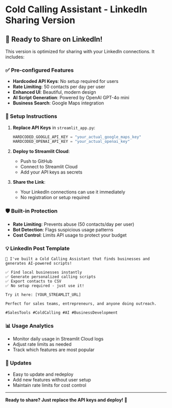 # Cold Calling Assistant - LinkedIn Sharing Version

## 🚀 Ready to Share on LinkedIn!

This version is optimized for sharing with your LinkedIn connections. It includes:

### ✅ Pre-configured Features
- **Hardcoded API Keys**: No setup required for users
- **Rate Limiting**: 50 contacts per day per user
- **Enhanced UI**: Beautiful, modern design
- **AI Script Generation**: Powered by OpenAI GPT-4o mini
- **Business Search**: Google Maps integration

### 🔧 Setup Instructions

1. **Replace API Keys** in `streamlit_app.py`:
   ```python
   HARDCODED_GOOGLE_API_KEY = "your_actual_google_maps_key"
   HARDCODED_OPENAI_API_KEY = "your_actual_openai_key"
   ```

2. **Deploy to Streamlit Cloud**:
   - Push to GitHub
   - Connect to Streamlit Cloud
   - Add your API keys as secrets

3. **Share the Link**:
   - Your LinkedIn connections can use it immediately
   - No registration or setup required

### 🛡️ Built-in Protection
- **Rate Limiting**: Prevents abuse (50 contacts/day per user)
- **Bot Detection**: Flags suspicious usage patterns
- **Cost Control**: Limits API usage to protect your budget

### 💡 LinkedIn Post Template

```
🚀 I've built a Cold Calling Assistant that finds businesses and generates AI-powered scripts!

✅ Find local businesses instantly
✅ Generate personalized calling scripts
✅ Export contacts to CSV
✅ No setup required - just use it!

Try it here: [YOUR_STREAMLIT_URL]

Perfect for sales teams, entrepreneurs, and anyone doing outreach. 

#SalesTools #ColdCalling #AI #BusinessDevelopment
```

### 📊 Usage Analytics
- Monitor daily usage in Streamlit Cloud logs
- Adjust rate limits as needed
- Track which features are most popular

### 🔄 Updates
- Easy to update and redeploy
- Add new features without user setup
- Maintain rate limits for cost control

---

**Ready to share? Just replace the API keys and deploy! 🚀**
